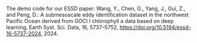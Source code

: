 The demo code for our ESSD paper: Wang, Y., Chen, G., Yang, J., Gui, Z., and Peng, D.: A submesoscale eddy identification dataset in the northwest Pacific Ocean derived from GOCI I chlorophyll a data based on deep learning, Earth Syst. Sci. Data, 16, 5737–5752, https://doi.org/10.5194/essd-16-5737-2024, 2024.
